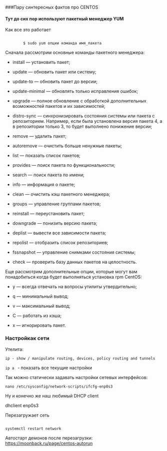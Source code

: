 ﻿###Пару синтересных фактов про CENTOS



#### Тут до сих пор используют пакетный менеджер YUM

Как все это работает 

```shell

        $ sudo yum опции команда имя_пакета

```



Сначала рассмотрим основные команды пакетного менеджера:



- install — установить пакет;

- update — обновить пакет или систему;

- update-to — обновить пакет до версии;

- update-minimal — обновлять только исправления ошибок;

- upgrade — полное обновление с обработкой дополнительных возможностей пакетов и их зависимостей;

- distro-sync — синхронизировать состояния системы или пакета с репозиторием. Например, если была установлена версия пакета 4, а в репозитории только 3, то будет выполнено понижение версии;

- remove — удалить пакет;

- autoremove — очистить больше ненужные пакеты;

- list — показать список пакетов;

- provides — поиск пакета по функциональности;

- search — поиск пакета по имени;

- info — информация о пакете;

- clean — очистить кэш пакетного менеджера;

- groups — управление группами пакетов;

- reinstall — переустановить пакет;

- downgrade — понизить версию пакета;

- deplist — вывести все зависимости пакета;

- repolist — отобразить список репозиториев;

- fssnapshot — управление снимками состояния системы;

- check — проверить базу данных пакетов на целостность.

Еще рассмотрим дополнительные опции, которые могут вам понадобиться когда будет выполняться установка rpm CentOS:



- y — всегда отвечать на вопросы утилиты утвердительно;

- q — минимальный вывод;

- v — максимальный вывод;

- С — работать из кэша;

- x — игнорировать пакет.







### Настройкак сети 

Утелита:

	ip - show / manipulate routing, devices, policy routing and tunnels



`ip a ` - показать все текущие настройки 

 

Так можно статически задавать настройки сетевых интерфейсов: 



    nano /etc/sysconfig/network-scripts/ifcfg-enp0s3

    

Ну и конечно же наш любимый DHCP client 

dhclient enp0s3



Перезагружает сеть 

```shell

systemctl restart network

```

Автостарт демонов после  перезагрузки: https://moonback.ru/page/centos-autorun